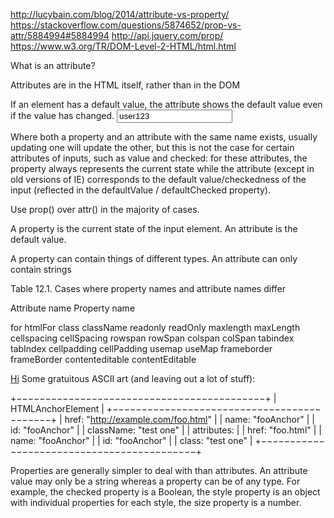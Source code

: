 http://lucybain.com/blog/2014/attribute-vs-property/
https://stackoverflow.com/questions/5874652/prop-vs-attr/5884994#5884994
http://api.jquery.com/prop/
https://www.w3.org/TR/DOM-Level-2-HTML/html.html



What is an attribute?

Attributes are in the HTML itself, rather than in the DOM

If an element has a default value, the attribute shows the default value even if the value has changed.
<input type="text" name="username" value="user123">

Where both a property and an attribute with the same name exists, usually updating one will update the other, 
but this is not the case for certain attributes of inputs, such as value and checked: for these attributes, 
the property always represents the current state 
while the attribute (except in old versions of IE) corresponds to
the default value/checkedness of the input (reflected in the defaultValue / defaultChecked property).



Use prop() over attr() in the majority of cases.

A property is the current state of the input element. An attribute is the default value.

A property can contain things of different types. An attribute can only contain strings


Table 12.1. Cases where property names and attribute names differ

Attribute name        Property name

for                 	htmlFor
class               	className
readonly	            readOnly
maxlength	            maxLength
cellspacing	          cellSpacing
rowspan	              rowSpan
colspan	              colSpan
tabindex	            tabIndex
cellpadding	          cellPadding
usemap	              useMap
frameborder	          frameBorder
contenteditable	      contentEditable

<a href='foo.html' class='test one' name='fooAnchor' id='fooAnchor'>Hi</a>
Some gratuitous ASCII art (and leaving out a lot of stuff):

+−−−−−−−−−−−−−−−−−−−−−−−−−−−−−−−−−−−−−−−−−−−+
|             HTMLAnchorElement             |
+−−−−−−−−−−−−−−−−−−−−−−−−−−−−−−−−−−−−−−−−−−−+
| href:       "http://example.com/foo.html" |
| name:       "fooAnchor"                   |
| id:         "fooAnchor"                   |
| className:  "test one"                    |
| attributes:                               |
|    href:  "foo.html"                      |
|    name:  "fooAnchor"                     |
|    id:    "fooAnchor"                     |
|    class: "test one"                      |
+−−−−−−−−−−−−−−−−−−−−−−−−−−−−−−−−−−−−−−−−−−−+

Properties are generally simpler to deal with than attributes. An attribute value may only be a string 
whereas a property can be of any type. For example, the checked property is a Boolean, the style property is an object with individual
properties for each style, the size property is a number.
